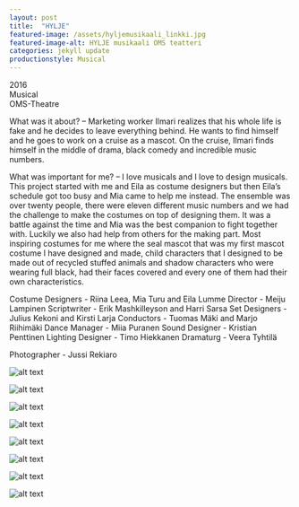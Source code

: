 ```yaml
---
layout: post
title:  "HYLJE"
featured-image: /assets/hyljemusikaali_linkki.jpg
featured-image-alt: HYLJE musikaali OMS teatteri
categories: jekyll update
productionstyle: Musical
---
```

  2016  
  Musical  
  OMS-Theatre  

<div class="post-text-alone">  
  What was it about? – Marketing worker Ilmari realizes that his whole life is fake and he decides to leave everything behind. He wants to find himself and he goes to work on a cruise as a mascot. On the cruise, Ilmari finds himself in the middle of drama, black comedy and incredible music numbers.
<p></p> 
  What was important for me? – I love musicals and I love to design musicals. This project started with me and Eila as costume designers but then Eila’s schedule got too busy and Mia came to help me instead. The ensemble was over twenty people, there were eleven different music numbers and we had the challenge to make the costumes on top of designing them. It was a battle against the time and Mia was the best companion to fight together with. Luckily we also had help from others for the making part. Most inspiring costumes for me where the seal mascot that was my first mascot costume I have designed and made, child characters that I designed to be made out of recycled stuffed animals and shadow characters who were wearing full black, had their faces covered and every one of them had their own characteristics.
<p></p> 
</div>
  Costume Designers - Riina Leea, Mia Turu and Eila Lumme  
  Director - Meiju Lampinen  
  Scriptwriter - Erik Mashkilleyson and Harri Sarsa  
  Set Designers - Julius Kekoni and Kirsti Larja  
  Conductors - Tuomas Mäki and Marjo Riihimäki  
  Dance Manager - Miia Puranen  
  Sound Designer - Kristian Penttinen  
  Lighting Designer - Timo Hiekkanen  
  Dramaturg - Veera Tyhtilä  

Photographer - Jussi Rekiaro

![alt text](/assets/projects/hylje1.jpg)

![alt text](/assets/projects/hylje2.jpg)

![alt text](/assets/projects/hylje3.jpg)

![alt text](/assets/projects/hylje4.jpg)

![alt text](/assets/projects/hylje5.jpg)

![alt text](/assets/projects/hylje6.jpg)

![alt text](/assets/projects/hylje7.jpg)

![alt text](/assets/projects/hylje8.jpg)